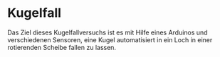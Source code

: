 # Kugelfall
Das Ziel dieses Kugelfallversuchs ist es mit Hilfe eines Arduinos und verschiedenen Sensoren, eine Kugel automatisiert in ein Loch in einer rotierenden Scheibe fallen zu lassen.
